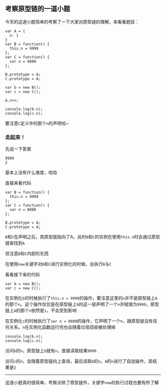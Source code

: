 ## 考察原型链的一道小题
今天的这道小题简单的考察了一下大家对原型链的理解，来看看题目：

```
var A = {
  n: 1
}
var B = function() {
  this.n = 9999
};
var C = function() {
  var n = 8888
};

B.prototype = A;
C.prototype = A;

var b = new B();
var c = new C();

A.n++;

console.log(b.n);
console.log(c.n);
```   

要注意```C```定义中的那个```n```的声明哈~   

### 走起来！

先说一下答案   

```
9999
2
```   

基本上没有什么难度，哈哈   

直接来看代码   

```
var B = function() {
  this.n = 9999
};
var C = function() {
  var n = 8888
};

B.prototype = A;
C.prototype = A;
```   

```B```和```C```在声明之后，其原型链指向了A，此时```B```和```C```的实例在使用```this.n```时会通过原型链查找到```A```   

但注意```B```和```C```内部的东西   

在使用```new```关键字对```B```和```C```进行实例化的时候，会执行```B```与```C```   

看看接下来的代码    

```
var b = new B();
var c = new C();
```   

在实例化```b```的时候执行了```this.n = 9999```的操作，要注意这里的```n```并不是原型链上```A```的那个```n```。这个操作仅仅是在原型链上```b```的这一层声明了一个```n```并赋值为```9999```，原型链上```A```的那个```n```依然是```1```，不会受到影响   

在实例化```c```的时候执行了```var n = 8888```的操作，它声明了一个```n```，跟原型链没有任何关系。```n```在实例化函数运行完也会随着垃圾回收被处理掉   

```
console.log(b.n);
console.log(c.n);
```

访问```b```的```n```，原型链上```b```就有```n```，直接读取结果```9999```   

访问```c```的```n```，会随着原型链向上查询，最后读取```A```的```n```。```A```的```n```进行了自加操作，其结果是```2```   

---

这道小题真的很简单，考察点除了原型链外，关键字```new```的执行过程也要有所了解

